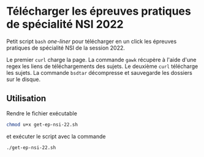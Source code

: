 # Télécharger les épreuves pratiques de spécialité NSI 2022

Petit script `bash` *one-liner* pour télécharger en un click les épreuves pratiques de spécialité NSI de la session 2022.

Le premier `curl` charge la page. La commande `gawk` récupère à l'aide d'une regex les liens de téléchargements des sujets. Le deuxième `curl` télécharge les sujets. La commande `bsdtar` décompresse et sauvegarde les dossiers sur le disque.

## Utilisation

Rendre le fichier exécutable

```sh
chmod u+x get-ep-nsi-22.sh
```

et exécuter le script avec la commande 

```sh
./get-ep-nsi-22.sh
```


